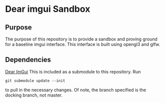 # Dear imgui Sandbox

## Purpose
The purpose of this repository is to provide a sandbox and proving ground for a baseline imgui interface. This interface is built using opengl3 and glfw. 

## Dependencies
[Dear ImGui](https://github.com/ocornut/imgui.git)
This is included as a submodule to this repository. Run 
```
git submodule update --init
```
to pull in the necessary changes. Of note, the branch specified is the docking branch, not master.






